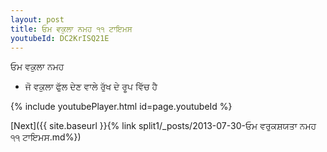 ```yaml
---
layout: post
title: ਓਮ ਵਕੁਲਾ ਨਮਹ ੧੧ ਟਾਇਮਸ
youtubeId: DC2KrISQ21E
---
```

 
 
 ਓਮ ਵਕੁਲਾ ਨਮਹ  
 
 -  ਜੋ ਵਕੁਲਾ ਫੁੱਲ ਦੇਣ ਵਾਲੇ ਰੁੱਖ ਦੇ ਰੂਪ ਵਿੱਚ ਹੈ 
 
  
 
  
 
 
 
 
 
 


{% include youtubePlayer.html id=page.youtubeId %}
 
[Next]({{ site.baseurl }}{% link  split1/_posts/2013-07-30-ਓਮ ਵਰੁਕਸ਼ਯਤਾ ਨਮਹ ੧੧ ਟਾਇਮਸ.md%})
 
